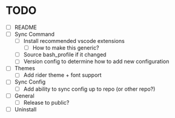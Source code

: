 # TODO
- [ ] README
- [ ] Sync Command
    - [ ] Install recommended vscode extensions
        - [ ] How to make this generic?
    - [ ] Source bash_profile if it changed
    - [ ] Version config to determine how to add new configuration
- [ ] Themes
    - [ ] Add rider theme + font support
- [ ] Sync Config
    - [ ] Add ability to sync config up to repo (or other repo?)
- [ ] General
    - [ ] Release to public?
- [ ] Uninstall